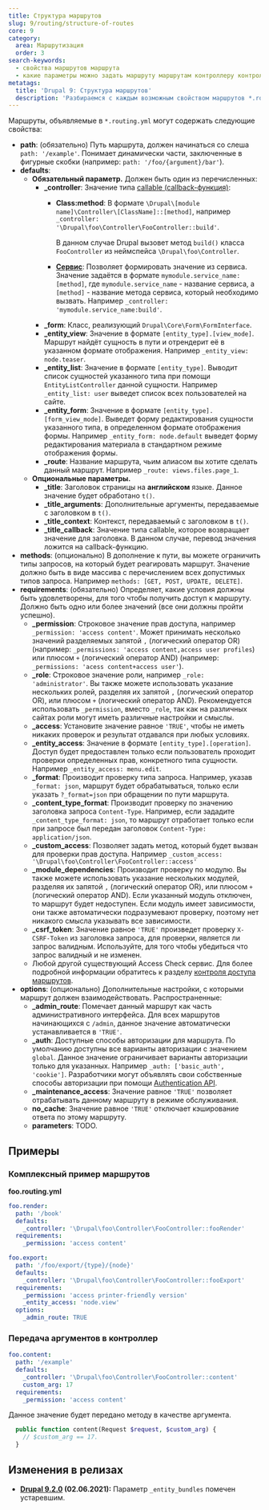 ```yaml
---
title: Структура маршрутов
slug: 9/routing/structure-of-routes
core: 9
category:
  area: Маршрутизация
  order: 3
search-keywords:
  - свойства маршрутов маршрута
  - какие параметры можно задать маршруту маршрутам контроллеру контроллерам
metatags:
  title: 'Drupal 9: Структура маршрутов'
  description: 'Разбираемся с каждым возможным свойством маршрутов *.routing.yml файла.'
---
```


Маршруты, объявляемые в `*.routing.yml` могут содержать следующие свойства:

- **path**: (обязательно) Путь маршрута, должен начинаться со слеша `path: '/example'`. Понимает динамически части, заключенные в фигурные скобки (например: `path: '/foo/{argument}/bar'`).
- **defaults**:
  - **Обязательный параметр.** Должен быть один из перечисленных:
    - **_controller**: Значение типа [callable (callback-функция)](https://www.php.net/manual/en/language.types.callable.php):
      - **Class:method**: В формате `\Drupal\[module name]\Controller\[ClassName]::[method]`, например `_controller: '\Drupal\foo\Controller\FooController::build'`.

        В данном случае Drupal вызовет метод `build()` класса `FooController` из неймспейса `\Drupal\foo\Controller`.

      - **[Сервис](../../services/index.md)**: Позволяет формировать значение из сервиса. Значение задаётся в формате `mymodule.service_name:[method]`, где `mymodule.service_name` - название сервиса, а `[method]` - название метода сервиса, который необходимо вызвать. Например `_controller: 'mymodule.service_name:build'`.
    - **_form**: Класс, реализующий `Drupal\Core\Form\FormInterface`.
    - **_entity_view**: Значение в формате `[entity_type].[view_mode]`. Маршрут найдёт сущность в пути и отрендерит её в указанном формате отображения. Например `_entity_view: node.teaser`.
    - **_entity_list**: Значение в формате `[entity_type]`. Выводит список сущностей указанного типа при помощи `EntityListController` данной сущности. Например `_entity_list: user` выведет список всех пользователей на сайте.
    - **_entity_form**: Значение в формате `[entity_type].[form_view_mode]`. Выведет форму редактирования сущности указанного типа, в определенном формате отображения формы. Например `_entity_form: node.default` выведет форму редактирования материала в стандартном режиме отображения формы.
    - **_route**: Название маршрута, чьим алиасом вы хотите сделать данный маршрут. Например `_route: views.files.page_1`.
  - **Опциональные параметры.**
    - **_title**: Заголовок страницы на **английском** языке. Данное значение будет обработано `t()`.
    - **_title_arguments**: Дополнительные аргументы, передаваемые с заголовком в `t()`.
    - **_title_context**: Контекст, передаваемый с заголовком в `t()`.
    - **_title_callback**: Значение типа callable, которое возвращает значение для заголовка. В данном случае, перевод значения ложится на callback-функцию.
- **methods**: (опционально) В дополнение к пути, вы можете ограничить типы запросов, на который будет реагировать маршрут. Значение должно быть в виде массива с перечислением всех допустимых типов запроса. Например `methods: [GET, POST, UPDATE, DELETE]`.
- **requirements**: (обязательно) Определяет, какие условия должны быть удовлетворены, для того чтобы получить доступ к маршруту. Должно быть одно или более значений (все они должны пройти успешно).
  - **_permission**: Строковое значение прав доступа, например `_permission: 'access content'`. Может принимать несколько значений  разделяемых запятой `,` (логический оператор OR) (например: `_permissions: 'access content,access user profiles`) или плюсом `+` (логический оператор AND) (например: `_permissions: 'acess content+access user'`).
  - **_role**: Строковое значение роли, например `_role: 'administrator'`. Вы также можете использовать указание нескольких ролей, разделяя их запятой `,` (логический оператор OR), или плюсом `+` (логический оператор AND). Рекомендуется использовать `_permission`, вместо `_role`, так как на различных сайтах роли могут иметь различные настройки и смыслы.
  - **_access**: Установите значение равное `'TRUE'`, чтобы не иметь никаких проверок и результат отдавался при любых условиях.
  - **_entity_access**: Значение в формате `[entity_type].[operation]`. Доступ будет предоставлен только если пользователь проходит проверки определенных прав, конкретного типа сущности. Например `_entity_access: menu.edit`.
  - **_format**: Производит проверку типа запроса. Например, указав `_format: json`, маршрут будет обрабатываться, только если указать `?_format=json` при обращении по пути маршрута.
  - **_content_type_format**: Производит проверку по значению заголовка запроса `Content-Type`. Например, если зададите `_content_type_format: json`, то маршрут отработает только если при запросе был передан заголовок `Content-Type: application/json`.
  - **_custom_access**: Позволяет задать метод, который будет вызван для проверки прав доступа. Например `_custom_access: '\Drupal\foo\Controller\FooController::access'`
  - **_module_dependencies**: Производит проверку по модулю. Вы также можете использовать указание нескольких модулей, разделяя их запятой `,` (логический оператор OR), или плюсом `+` (логический оператор AND). Если указанный модуль отключен, то маршрут будет недоступен. Если модуль имеет зависимости, они также автоматически подразумевают проверку, поэтому нет никакого смысла указывать все зависимости.
  - **_csrf_token**: Значение равное `'TRUE'` произведет проверку `X-CSRF-Token` из заголовка запроса, для проверки, является ли запрос валидным. Используйте, для того чтобы убедиться что запрос валидный и не изменен.
  - Любой другой существующий Access Check сервис. Для более подробной информации обратитесь к разделу [контроля доступа маршрутов](../access-control/index.md).
- **options**: (опционально) Дополнительные настройки, с которыми маршрут должен взаимодействовать. Распространенные:
  - **_admin_route**: Помечает данный маршрут как часть административного интерфейса. Для всех маршрутов начинающихся с `/admin`, данное значение автоматически устанавливается в `'TRUE'`.
  - **_auth**: Доступные способы авторизации для маршрута. По умолчанию доступны все варианты авторизации с значением `global`. Данное значение ограничивает варианты авторизации только для указанных. Например `_auth: ['basic_auth', 'cookie']`. Разработчики могут объявлять свои собственные способы авторизации при помощи [Authentication API](https://niklan.net/blog/166).
  - **_maintenance_access**: Значение равное `'TRUE'` позволяет отрабатывать данному маршруту в режиме обслуживания.
  - **no_cache**: Значение равное `'TRUE'` отключает кэширование ответа по этому маршруту.
  - **parameters**: TODO.

## Примеры

### Комплексный пример маршрутов

**foo.routing.yml**

```yaml
foo.render:
  path: '/book'
  defaults:
    _controller: '\Drupal\foo\Controller\FooController::fooRender'
  requirements:
    _permission: 'access content'

foo.export:
  path: '/foo/export/{type}/{node}'
  defaults:
    _controller: '\Drupal\foo\Controller\FooController::fooExport'
  requirements:
    _permission: 'access printer-friendly version'
    _entity_access: 'node.view'
  options:
    _admin_route: TRUE
```

### Передача аргументов в контроллер

```yaml
foo.content:
  path: '/example' 
  defaults: 
    _controller: '\Drupal\foo\Controller\FooController::content' 
    custom_arg: 17
  requirements: 
    _permission: 'access content' 
```

Данное значение будет передано методу в качестве аргумента.


```php
  public function content(Request $request, $custom_arg) {
    // $custom_arg == 17.
  }
```

## Изменения в релизах

- **[Drupal 9.2.0](../../releases/9.2.x/9.2.0/index.md) (02.06.2021):** Параметр `_entity_bundles` помечен устаревшим.